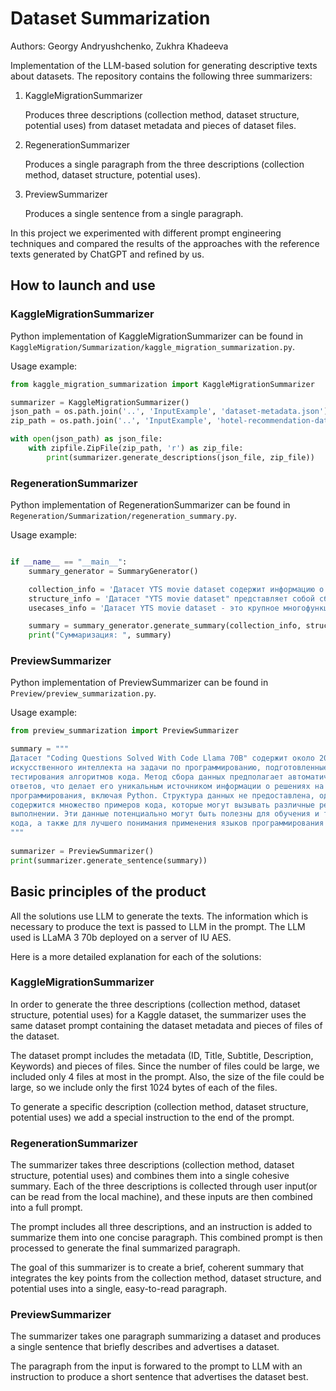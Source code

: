# Dataset Summarization

Authors: Georgy Andryushchenko, Zukhra Khadeeva

Implementation of the LLM-based solution for generating descriptive texts about datasets. The repository contains the following three summarizers:

1. KaggleMigrationSummarizer

    Produces three descriptions (collection method, dataset structure, potential uses) from dataset metadata and pieces of dataset files.

2. RegenerationSummarizer

    Produces a single paragraph from the three descriptions (collection method, dataset structure, potential uses).

3. PreviewSummarizer

    Produces a single sentence from a single paragraph.

In this project we experimented with different prompt engineering techniques and compared the results of the approaches with the reference texts generated by ChatGPT and refined by us.

## How to launch and use

### KaggleMigrationSummarizer

Python implementation of KaggleMigrationSummarizer can be found in `KaggleMigration/Summarization/kaggle_migration_summarization.py`.

Usage example:
```python
from kaggle_migration_summarization import KaggleMigrationSummarizer

summarizer = KaggleMigrationSummarizer()
json_path = os.path.join('..', 'InputExample', 'dataset-metadata.json')
zip_path = os.path.join('..', 'InputExample', 'hotel-recommendation-dataset.zip')

with open(json_path) as json_file:
    with zipfile.ZipFile(zip_path, 'r') as zip_file:
        print(summarizer.generate_descriptions(json_file, zip_file))
``` 

### RegenerationSummarizer

Python implementation of RegenerationSummarizer can be found in `Regeneration/Summarization/regeneration_summary.py`.

Usage example:
```python

if __name__ == "__main__":
    summary_generator = SummaryGenerator()

    collection_info = 'Датасет YTS movie dataset содержит информацию о фильмах и телесериалах, включая их названия, год выпуска, рейтинг IMDB, жанры, режиссеров, актёров иsimilar movies. В датасете представлено множество фильмов на английском языке, относящихся к разным жанрам: комедийные, криминальные, драматические, мюзиклы и другие. Например, в одном из файлов представлены фильмы "All In: The Family" (2020), "The Razors Edge" (1984) и "Bebes Kids" (1992).Данные были собраны неизвестным автором, и информация о сборе данных не предоставляется. Однако можно предположить, что данные были взяты из различных источников, таких как IMDb, Rotten Tomatoes и других сайтов для киноафиши, и были проанализированы с целью анализа и рекомендации фильмов. В целом, данный датасет может быть полезен для аналитиков и разработчиков систем рекомендаций в области кинематографии и телевидения.'
    structure_info = 'Датасет "YTS movie dataset" представляет собой сборник данных для анализа и системы рекомендаций фильмов. Данные содержатся в файле JSON и включают информацию о различных фильмах, таких как название, год выпуска, оценка IMDb, жанры, названия актеров и режиссеров, а также похожие фильмы. Файл разделен на два файла: yts.json и yts_2022.json. Они содержат информацию о различных фильмах, включая их характеристики и similarities.'
    usecases_info = 'Датасет YTS movie dataset - это крупное многофункциональное коллективное исследование и рекомендационная система, которое содержит данные о фильмах и их аналогичных атрибутах для изучения, оценки и подбора нового контента. Эта база данных может быть использована в различных областях, таких как аналитика и отчетность, машинное обучение и прогнозирование, поиск информации и рекомендации. Например, можно использовать этот датасет для анализа и изучения предпочтений зрителей, определения тенденций и трендов в киноиндустрии, исследования влияния различных жанров и режиссеров на оценку фильмов. Также данный датасет может быть использован для создания рекомендационных систем, которые помогут пользователям выбрать новый интересный фильм или сериал в соответствии с их вкусовыми предпочтениями.Кроме того, YTS movie dataset может быть применен для поиска информации о кинофильмах и анализа их качественных характеристик, таких как жанр, год выхода, оценка IMDb и т.д. Это особенно полезно в случае, если необходимо найти фильм с определенным набором признаков или жанров.В целом, данный датасет предоставляет широкие возможности для анализа и использования в различных сферах, от науки до бизнеса, и может быть использован как для изучения и анализа киноиндустрии, так и для создания инновационных решений и систем.'

    summary = summary_generator.generate_summary(collection_info, structure_info, usecases_info)
    print("Суммаризация: ", summary)

```

### PreviewSummarizer

Python implementation of PreviewSummarizer can be found in `Preview/preview_summarization.py`.

Usage example:
```python
from preview_summarization import PreviewSummarizer

summary = """
Датасет "Coding Questions Solved With Code Llama 70B" содержит около 20 тысяч ответов 
искусственного интеллекта на задачи по программированию, подготовленные для обучения и 
тестирования алгоритмов кода. Метод сбора данных предполагает автоматическое генерирование 
ответов, что делает его уникальным источником информации о решениях на различные языки 
программирования, включая Python. Структура данных не предоставлена, однако в данных 
содержится множество примеров кода, которые могут вызывать различные результаты при 
выполнении. Эти данные потенциально могут быть полезны для обучения и тестирования алгоритмов 
кода, а также для лучшего понимания применения языков программирования в реальных ситуациях.
"""
    
summarizer = PreviewSummarizer()
print(summarizer.generate_sentence(summary))
``` 

## Basic principles of the product

All the solutions use LLM to generate the texts. The information which is necessary to produce the text is passed to LLM in the prompt. The LLM used is LLaMA 3 70b deployed on a server of IU AES.


Here is a more detailed explanation for each of the solutions:

### KaggleMigrationSummarizer

In order to generate the three descriptions (collection method, dataset structure, potential uses) for a Kaggle dataset, the summarizer uses the same dataset prompt containing the dataset metadata and pieces of files of the dataset.

The dataset prompt includes the metadata (ID, Title, Subtitle, Description, Keywords) and pieces of files. Since the number of files could be large, we included only 4 files at most in the prompt. Also, the size of the file could be large, so we include only the first 1024 bytes of each of the files.

To generate a specific description (collection method, dataset structure, potential uses) we add a special instruction to the end of the prompt.

### RegenerationSummarizer

The summarizer takes three descriptions (collection method, dataset structure, potential uses) and combines them into a single cohesive summary. Each of the three descriptions is collected through user input(or can be read from the local machine), and these inputs are then combined into a full prompt.

The prompt includes all three descriptions, and an instruction is added to summarize them into one concise paragraph. This combined prompt is then processed to generate the final summarized paragraph.

The goal of this summarizer is to create a brief, coherent summary that integrates the key points from the collection method, dataset structure, and potential uses into a single, easy-to-read paragraph.

### PreviewSummarizer

The summarizer takes one paragraph summarizing a dataset and produces a single sentence that briefly describes and advertises a dataset. 

The paragraph from the input is forwared to the prompt to LLM with an instruction to produce a short sentence that advertises the dataset best.
